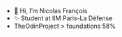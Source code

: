 - 👋 Hi, I’m Nicolas François
- ✨ Student at IIM Paris-La Défense
- TheOdinProject > foundations 58%


<!---
Nicolas-frnc/Nicolas-frnc is a ✨ special ✨ repository because its `README.md` (this file) appears on your GitHub profile.
You can click the Preview link to take a look at your changes.
--->

